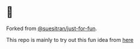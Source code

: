 # 🤖
Forked from [@suesitran/just-for-fun](https://github.com/suesitran/just-for-fun).

This repo is mainly to try out this fun idea from [here](https://www.linkedin.com/feed/update/urn:li:activity:7001843025769308161?commentUrn=urn%3Ali%3Acomment%3A%28activity%3A7001843025769308161%2C7001905292426780672%29&dashCommentUrn=urn%3Ali%3Afsd_comment%3A%287001905292426780672%2Curn%3Ali%3Aactivity%3A7001843025769308161%29)

